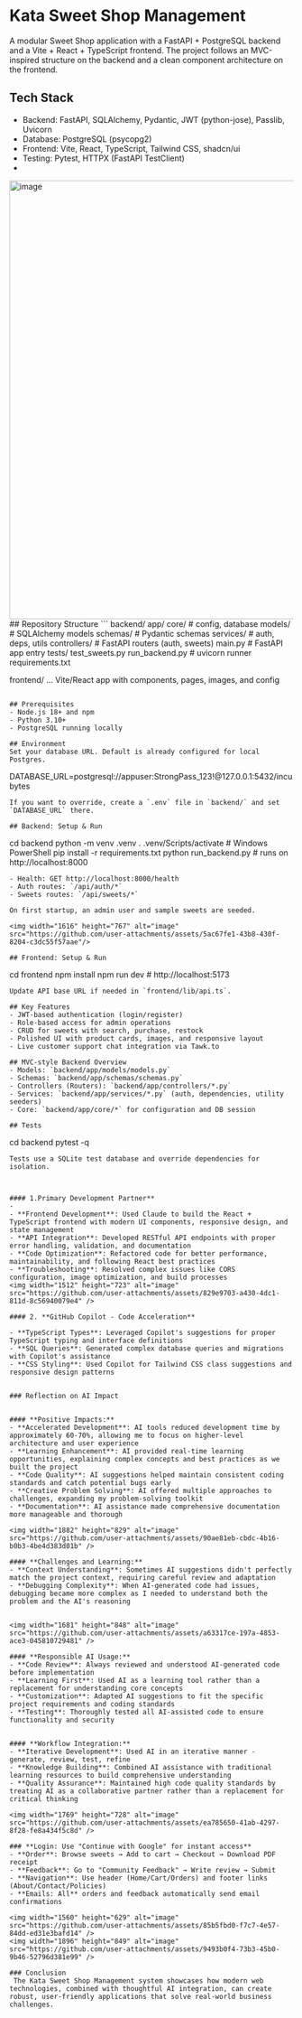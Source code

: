 # Kata Sweet Shop Management 


A modular Sweet Shop application with a FastAPI + PostgreSQL backend and a Vite + React + TypeScript frontend. The project follows an MVC-inspired structure on the backend and a clean component architecture on the frontend.

## Tech Stack
- Backend: FastAPI, SQLAlchemy, Pydantic, JWT (python-jose), Passlib, Uvicorn
- Database: PostgreSQL (psycopg2)
- Frontend: Vite, React, TypeScript, Tailwind CSS, shadcn/ui
- Testing: Pytest, HTTPX (FastAPI TestClient)
- 
<img width="786" height="777" alt="image" src="https://github.com/user-attachments/assets/b55a205c-67a4-44d7-a0e2-2e3dcbee8238" />
## Repository Structure
```
backend/
  app/
    core/         # config, database
    models/       # SQLAlchemy models
    schemas/      # Pydantic schemas
    services/     # auth, deps, utils
    controllers/  # FastAPI routers (auth, sweets)
    main.py       # FastAPI app entry
  tests/
    test_sweets.py
  run_backend.py  # uvicorn runner
  requirements.txt

frontend/
  ... Vite/React app with components, pages, images, and config
```

## Prerequisites
- Node.js 18+ and npm
- Python 3.10+
- PostgreSQL running locally

## Environment
Set your database URL. Default is already configured for local Postgres.
```
DATABASE_URL=postgresql://appuser:StrongPass_123!@127.0.0.1:5432/incubytes
```
If you want to override, create a `.env` file in `backend/` and set `DATABASE_URL` there.

## Backend: Setup & Run
```
cd backend
python -m venv .venv
. .venv/Scripts/activate   # Windows PowerShell
pip install -r requirements.txt
python run_backend.py      # runs on http://localhost:8000
```
- Health: GET http://localhost:8000/health
- Auth routes: `/api/auth/*`
- Sweets routes: `/api/sweets/*`

On first startup, an admin user and sample sweets are seeded.

<img width="1616" height="767" alt="image" src="https://github.com/user-attachments/assets/5ac67fe1-43b8-430f-8204-c3dc55f57aae"/>

## Frontend: Setup & Run
```
cd frontend
npm install
npm run dev                 # http://localhost:5173
```
Update API base URL if needed in `frontend/lib/api.ts`.

## Key Features
- JWT-based authentication (login/register)
- Role-based access for admin operations
- CRUD for sweets with search, purchase, restock
- Polished UI with product cards, images, and responsive layout
- Live customer support chat integration via Tawk.to

## MVC-style Backend Overview
- Models: `backend/app/models/models.py`
- Schemas: `backend/app/schemas/schemas.py`
- Controllers (Routers): `backend/app/controllers/*.py`
- Services: `backend/app/services/*.py` (auth, dependencies, utility seeders)
- Core: `backend/app/core/*` for configuration and DB session

## Tests
```
cd backend
pytest -q
```
Tests use a SQLite test database and override dependencies for isolation.



#### 1.Primary Development Partner**
-
- **Frontend Development**: Used Claude to build the React + TypeScript frontend with modern UI components, responsive design, and state management
- **API Integration**: Developed RESTful API endpoints with proper error handling, validation, and documentation
- **Code Optimization**: Refactored code for better performance, maintainability, and following React best practices
- **Troubleshooting**: Resolved complex issues like CORS configuration, image optimization, and build processes
<img width="1512" height="723" alt="image" src="https://github.com/user-attachments/assets/829e9703-a430-4dc1-811d-8c56940079e4" />

#### 2. **GitHub Copilot - Code Acceleration**

- **TypeScript Types**: Leveraged Copilot's suggestions for proper TypeScript typing and interface definitions
- **SQL Queries**: Generated complex database queries and migrations with Copilot's assistance
- **CSS Styling**: Used Copilot for Tailwind CSS class suggestions and responsive design patterns


### Reflection on AI Impact


#### **Positive Impacts:**
- **Accelerated Development**: AI tools reduced development time by approximately 60-70%, allowing me to focus on higher-level architecture and user experience
- **Learning Enhancement**: AI provided real-time learning opportunities, explaining complex concepts and best practices as we built the project
- **Code Quality**: AI suggestions helped maintain consistent coding standards and catch potential bugs early
- **Creative Problem Solving**: AI offered multiple approaches to challenges, expanding my problem-solving toolkit
- **Documentation**: AI assistance made comprehensive documentation more manageable and thorough

<img width="1882" height="829" alt="image" src="https://github.com/user-attachments/assets/90ae81eb-cbdc-4b16-b0b3-4be4d383d01b" />

#### **Challenges and Learning:**
- **Context Understanding**: Sometimes AI suggestions didn't perfectly match the project context, requiring careful review and adaptation
- **Debugging Complexity**: When AI-generated code had issues, debugging became more complex as I needed to understand both the problem and the AI's reasoning


<img width="1681" height="848" alt="image" src="https://github.com/user-attachments/assets/a63317ce-197a-4853-ace3-045810729481" />

#### **Responsible AI Usage:**
- **Code Review**: Always reviewed and understood AI-generated code before implementation
- **Learning First**: Used AI as a learning tool rather than a replacement for understanding core concepts
- **Customization**: Adapted AI suggestions to fit the specific project requirements and coding standards
- **Testing**: Thoroughly tested all AI-assisted code to ensure functionality and security


#### **Workflow Integration:**
- **Iterative Development**: Used AI in an iterative manner - generate, review, test, refine
- **Knowledge Building**: Combined AI assistance with traditional learning resources to build comprehensive understanding
- **Quality Assurance**: Maintained high code quality standards by treating AI as a collaborative partner rather than a replacement for critical thinking

<img width="1769" height="728" alt="image" src="https://github.com/user-attachments/assets/ea785650-41ab-4297-8f28-fe8a434f5c8d" />

### **Login: Use "Continue with Google" for instant access**
- **Order**: Browse sweets → Add to cart → Checkout → Download PDF receipt
- **Feedback**: Go to "Community Feedback" → Write review → Submit
- **Navigation**: Use header (Home/Cart/Orders) and footer links (About/Contact/Policies)
- **Emails: All** orders and feedback automatically send email confirmations

<img width="1560" height="629" alt="image" src="https://github.com/user-attachments/assets/85b5fbd0-f7c7-4e57-84dd-ed31e3bafd14" />
<img width="1896" height="849" alt="image" src="https://github.com/user-attachments/assets/9493b0f4-73b3-45b0-9b46-52796d381e99" />

### Conclusion
 The Kata Sweet Shop Management system showcases how modern web technologies, combined with thoughtful AI integration, can create robust, user-friendly applications that solve real-world business challenges.



